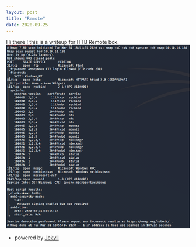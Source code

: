 ```yaml
---
layout: post
title: "Remote"
date: 2020-09-25
---
```


Hi there ! this is a writeup for HTB Remote box. 
<img src="image/remote/nmap.png" alt="nmap">







- powered by [Jekyll](http://jekyllrb.com) 
